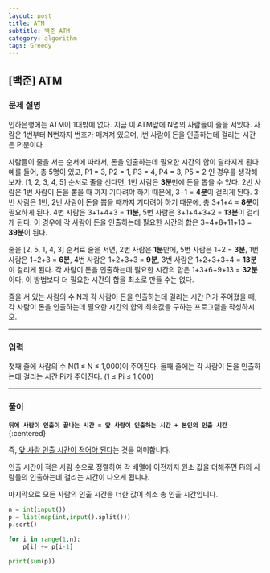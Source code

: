 ```yaml
---
layout: post
title: ATM
subtitle: 백준 ATM
category: algorithm
tags: Greedy
---
```


## [백준] ATM

### 문제 설명

인하은행에는 ATM이 1대밖에 없다. 지금 이 ATM앞에 N명의 사람들이 줄을 서있다. 사람은 1번부터 N번까지 번호가 매겨져 있으며, i번 사람이 돈을 인출하는데 걸리는 시간은 Pi분이다.

사람들이 줄을 서는 순서에 따라서, 돈을 인출하는데 필요한 시간의 합이 달라지게 된다. 예를 들어, 총 5명이 있고, P1 = 3, P2 = 1, P3 = 4, P4 = 3, P5 = 2 인 경우를 생각해보자.
[1, 2, 3, 4, 5] 순서로 줄을 선다면, 1번 사람은 **3분**만에 돈을 뽑을 수 있다. 2번 사람은 1번 사람이 돈을 뽑을 때 까지 기다려야 하기 때문에, 3+1 = **4분**이 걸리게 된다. 3번 사람은 1번, 2번 사람이 돈을 뽑을 때까지 기다려야 하기 때문에, 
총 3+1+4 = **8분**이 필요하게 된다. 4번 사람은 3+1+4+3 = **11분**, 5번 사람은 3+1+4+3+2 = **13분**이 걸리게 된다. 이 경우에 각 사람이 돈을 인출하는데 필요한 시간의 합은 3+4+8+11+13 = **39분**이 된다.

줄을 [2, 5, 1, 4, 3] 순서로 줄을 서면, 2번 사람은 **1분**만에, 5번 사람은 1+2 = **3분**, 1번 사람은 1+2+3 = **6분**, 4번 사람은 1+2+3+3 = **9분**, 3번 사람은 1+2+3+3+4 = **13분**이 걸리게 된다.
각 사람이 돈을 인출하는데 필요한 시간의 합은 1+3+6+9+13 = **32분**이다. 이 방법보다 더 필요한 시간의 합을 최소로 만들 수는 없다.

줄을 서 있는 사람의 수 N과 각 사람이 돈을 인출하는데 걸리는 시간 Pi가 주어졌을 때, 각 사람이 돈을 인출하는데 필요한 시간의 합의 최솟값을 구하는 프로그램을 작성하시오.

---

### 입력

첫째 줄에 사람의 수 N(1 ≤ N ≤ 1,000)이 주어진다. 둘째 줄에는 각 사람이 돈을 인출하는데 걸리는 시간 Pi가 주어진다. (1 ≤ Pi ≤ 1,000)

---

### 풀이

**`뒤에 사람이 인출이 끝나는 시간 = 앞 사람이 인출하는 시간 + 본인의 인출 시간`**{:centered}

즉, <u>앞 사람 인출 시간이 적어야 된다</u>는 것을 의미합니다.

인출 시간이 적은 사람 순으로 정렬하여 각 배열에 이전까지 원소 값을 더해주면 Pi의 사람들의 인출하는데 걸리는 시간이 나오게 됩니다.

마지막으로 모든 사람의 인출 시간을 더한 값이 최소 총 인출 시간입니다.

```python
n = int(input())
p = list(map(int,input().split()))
p.sort()

for i in range(1,n):
    p[i] += p[i-1]

print(sum(p))
```
